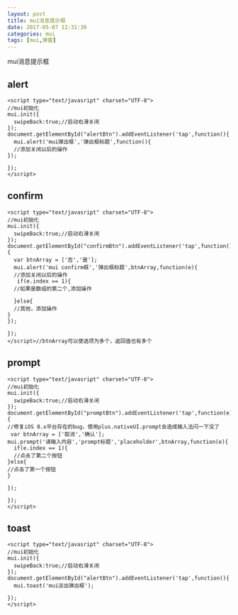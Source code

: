 ```yaml
---
layout: post
title: mui消息提示框
date: 2017-05-07 12:31:30
categories: mui
tags: [mui,弹窗]
---
```

mui消息提示框

## alert


	<script type="text/javasript" charset="UTF-8">
	//mui初始化
	mui.init({
	  swipeBack:true;//启动右滑关闭
	});
	document.getElementById("alertBtn").addEventListener('tap',function(){
	  mui.alert('mui弹出框','弹出框标题',function(){
	  //添加关闭以后的操作
	});

	});
	</script>



## confirm

	<script type="text/javasript" charset="UTF-8">
	//mui初始化
	mui.init({
	  swipeBack:true;//启动右滑关闭
	});
	document.getElementById("confirmBtn").addEventListener('tap',function(){
	  var btnArray = ['否','是']; 
	  mui.alert('mui confirm框','弹出框标题',btnArray,function(e){
	  //添加关闭以后的操作
	   if(e.index == 1){
	  //如果是数组的第二个,添加操作
	  
	  }else{
	  //其他，添加操作
	}
	});

	});
	</script>//btnArray可以使选项为多个，返回值也有多个


## prompt

	<script type="text/javasript" charset="UTF-8">
	//mui初始化
	mui.init({
	  swipeBack:true;//启动右滑关闭
	});
	document.getElementById("promptBtn").addEventListener('tap',function(e){
	//修复iOS 8.x平台存在的bug，使用plus.nativeUI.prompt会造成输入法闪一下没了 
	 var btnArray = ['取消','确认'];
	mui.prompt('请输入内容','prompt标题','placeholder',btnArray,function(e){
	  if(e.index == 1){
	  //点击了第二个按钮
	}else{
	//点击了第一个按钮
	}

	});

	});
	</script>


## toast

	<script type="text/javasript" charset="UTF-8">
	//mui初始化
	mui.init({
	  swipeBack:true;//启动右滑关闭
	});
	document.getElementById("alertBtn").addEventListener('tap',function(){
	  mui.toast('mui淡出弹出框');

	});
	</script>
